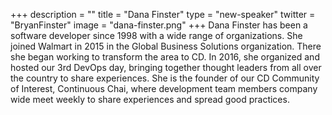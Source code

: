 +++
description = ""
title = "Dana Finster"
type = "new-speaker"
twitter = "BryanFinster"
image = "dana-finster.png"
+++
Dana Finster has been a software developer since 1998 with a wide range of organizations. She joined Walmart in 2015 in the Global Business Solutions organization. There she began working to transform the area to CD. In 2016, she organized and hosted our 3rd DevOps day, bringing together thought leaders from all over the country to share experiences. She is the founder of our CD Community of Interest, Continuous Chai, where development team members company wide meet weekly to share experiences and spread good practices.